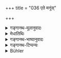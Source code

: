 +++
title = "036 एते मनूंस्"

+++

<details><summary>गङ्गानथ-मूलानुवादः</summary>

These mighty (Sages) called into being the seven Manus, gods and gods’ habitations, as also Great Sages,—all possessed of illimitable power.—(36)
</details>

<details><summary>मेधातिथिः</summary>

**एते** महर्षयः **सप्तान्यान् मनून् असृजन्** । अधिकारशब्दो ऽयं मनुर् इति । मन्वन्तरे यस्य प्रजासर्गे तत्स्थितौ वाधिकार उक्तेन प्रकारेण स मनुर् इत्य् उच्यते । **भूरितेजस** **अमितौजस** इति चैक एवार्थः । एकं प्रथमान्तं स्रष्टुर् विशेषणम् । द्वितीयं द्वितीयान्तं स्रष्टव्यानां मन्वादीनां विशेषणम् । <u>ननु</u> देवा ब्रह्मणैव सृष्टाः । <u>सत्यं</u>, न सर्वे । अपरिमिता हि देवसंघाताः । **देवनिकाया** हि देवस्थानानि स्वर्गलोकब्रह्मलोकादीनि ॥ १.३६ ॥
</details>

<details><summary>गङ्गानथ-भाष्यानुवादः</summary>

The aforesaid Great Sages. ‘*called* *into being the seven Manus*’; ‘Manu’ is the name of the office; that person is called ‘Manu’ who, during a particular ‘*Manvantara*’ (Cycle), controls the creating and maintaining of all created things, in the manner described.

‘*Bkūritejasaḥ*,’ ‘mighty,’ and ‘*amitaujasaḥ*,’ ‘possessing illimitable power,’—both terms mean the same thing; the former with the nominative ending qualifies the *creators*, and the latter, with the accusative ending, qualifies those *created*, Manus and the rest.

*Question*:—“But the gods were created by Brahmā himself (as already
described in Verse 22).”

*Answer*:—True; but not all of them; there are endless kinds of gods.

‘*Gods*’ *habitations*’—The abode of the gods, such as the Celestial Region, the ‘Region of Brahman,’ and so forth.—(36)
</details>

<details><summary>गङ्गानथ-टिप्पन्यः</summary>

‘*Manūn*’—The name ‘Manu’ here stand for *that Being* whose function it is to create all creatures and to maintain the entire world during a
*manvantara*, and apparently belongs to the *office*. Some Mss. read
‘*munīn*’.

‘*Devanikāyān*—‘Classes of gods’ (according to Nandana and Nārāyaṇa);—‘abodes of gods’ (Medhātithi, Kullūka and Rāghavānanda); the last of these suggests also the meaning ‘servants of the gods’.
</details>

<details><summary>Bühler</summary>

036	They created seven other Manus possessing great brilliancy, gods and classes of gods and great sages of measureless power,
</details>
